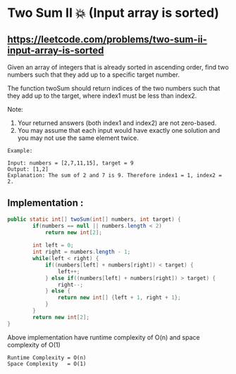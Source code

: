 # Two Sum II  💥 (Input array is sorted)
## https://leetcode.com/problems/two-sum-ii-input-array-is-sorted

Given an array of integers that is already sorted in ascending order, find two numbers such that they add up to a specific target number.

The function twoSum should return indices of the two numbers such that they add up to the target, where index1 must be less than index2.

Note:
1. Your returned answers (both index1 and index2) are not zero-based.
2. You may assume that each input would have exactly one solution and you may not use the same element twice.

```
Example:

Input: numbers = [2,7,11,15], target = 9
Output: [1,2]
Explanation: The sum of 2 and 7 is 9. Therefore index1 = 1, index2 = 2.
```
## Implementation :

```java
public static int[] twoSum(int[] numbers, int target) {
        if(numbers == null || numbers.length < 2)
        	return new int[2];
        
        int left = 0;
        int right = numbers.length - 1;
        while(left < right) {
        	if((numbers[left] + numbers[right]) < target) {
        		left++;
        	} else if((numbers[left] + numbers[right]) > target) {
        		right--;
        	} else {
        		return new int[] {left + 1, right + 1};
        	}
        }
        return new int[2];
}
```

Above implementation have runtime complexity of O(n) and space complexity of O(1)

```
Runtime Complexity = O(n)
Space Complexity   = O(1)
```
